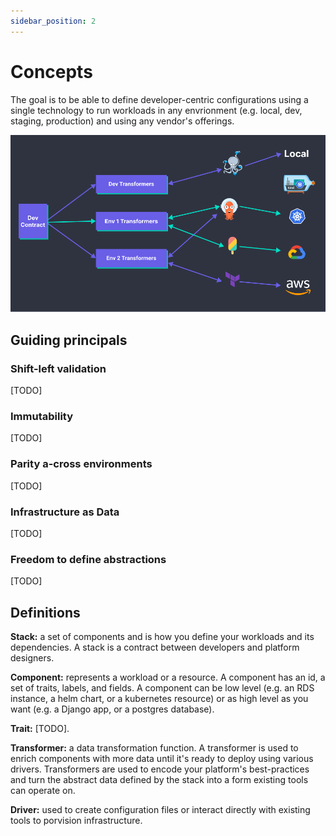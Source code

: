 ```yaml
---
sidebar_position: 2
---
```


# Concepts

The goal is to be able to define developer-centric configurations using a single technology to run workloads in any envrionment (e.g. local, dev, staging, production) and using any vendor's offerings.

![illustration](./assets/illustration.png)

## Guiding principals

### Shift-left validation
[TODO]

### Immutability
[TODO]

### Parity a-cross environments
[TODO]

### Infrastructure as Data
[TODO]


### Freedom to define abstractions
[TODO]

## Definitions

**Stack:** a set of components and is how you define your workloads and its dependencies. A stack is a contract between developers and platform designers.

**Component:** represents a workload or a resource. A component has an id, a set of traits, labels, and fields. A component can be low level (e.g. an RDS instance, a helm chart, or a kubernetes resource) or as high level as you want (e.g. a Django app, or a postgres database).

**Trait:** [TODO].

**Transformer:** a data transformation function. A transformer is used to enrich components with more data until it's ready to deploy using various drivers. Transformers are used to encode your platform's best-practices and turn the abstract data defined by the stack into a form existing tools can operate on.

**Driver:** used to create configuration files or interact directly with existing tools to porvision infrastructure.